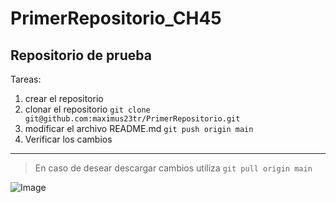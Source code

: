 # PrimerRepositorio_CH45
## Repositorio de prueba

Tareas:
1. crear el repositorio
2. clonar el repositorio
` git clone git@github.com:maximus23tr/PrimerRepositorio.git `
4. modificar el archivo README.md
` git push origin main `
5. Verificar los cambios

---

> En caso de desear descargar cambios utiliza 
`git pull origin main`

![Image](https://github.com/fluidicon.png)